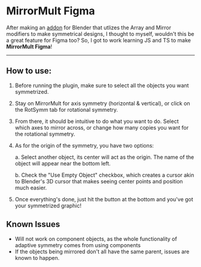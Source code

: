 # **MirrorMult Figma**
After making an [addon](https://github.com/ameya-g-git/mirror-mult-obj-bpy#user-content-fn-2-f7cce865578bb4eaa8c8a47d8d0de273) for Blender that utlizes the Array and Mirror modifiers to make symmetrical designs, I thought to myself, wouldn't this be a great feature for Figma too? So, I got to work learning JS and TS to make **MirrorMult Figma**!

___

## **How to use**:
1. Before running the plugin, make sure to select all the objects you want symmetrized.

2. Stay on MirrorMult for axis symmetry (horizontal & vertical), or click on the RotSymm tab for rotational symmetry.

3. From there, it should be intuitive to do what you want to do. Select which axes to mirror across, or change how many copies you want for the rotational symmetry.

4. As for the origin of the symmetry, you have two options:
    
    a. Select another object, its center will act as the origin. The name of the object will appear near the bottom left.
    
    b. Check the "Use Empty Object" checkbox, which creates a cursor akin to Blender's 3D cursor that makes seeing center points and position much easier.

5. Once everything's done, just hit the button at the bottom and you've got your symmetrized graphic! 

## **Known Issues**
* Will not work on component objects, as the whole functionality of adaptive symmetry comes from using components
* If the objects being mirrored don't all have the same parent, issues are known to happen.